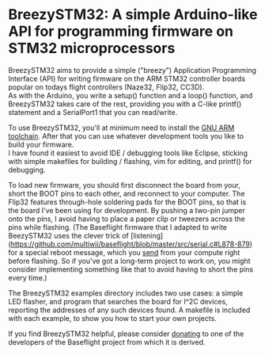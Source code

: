 # BreezySTM32: A simple Arduino-like API for programming firmware on STM32 microprocessors

BreezySTM32 aims to provide a simple ("breezy") Application Programming Interface (API) for writing
firmware on the ARM STM32 controller boards popular on todays flight controllers (Naze32, Flip32, CC3D).  
As with the Arduino, you write a setup() function and a loop() function, and BreezySTM32 takes care of 
the rest, providing you with a C-like printf() statement and a SerialPort1 that you can read/write.  

To use BreezySTM32, you'll at minimum need to install the [GNU ARM toolchain](https://launchpad.net/gcc-arm-embedded).
After that you can use whatever development tools you like to build your firmware.  
I have found it easiest to avoid IDE / debugging tools like Eclipse, sticking with simple
makefiles for building / flashing, vim for editing, and printf() for debugging.  

To load new firmware, you should first disconnect the board from your, short the BOOT pins to each other, and reconnect
to your computer.  The Flip32 features through-hole soldering pads for the BOOT
pins, so that is the board I've been using for development.  By pushing a two-pin jumper onto the pins,
I avoid having to place a paper clip or tweezers across the pins while flashing. (The Baseflight firmware
that I adapted to write BeezySTM32 uses the clever trick of 
[listening] (https://github.com/multiwii/baseflight/blob/master/src/serial.c#L878-879)
for a special reboot message, which you
[send](https://github.com/multiwii/baseflight/blob/master/Makefile#L229)
from your compute right before flashing. So if you've got a long-term project to work on, you might consider
implementing something like that to avoid having to short the pins every time.)

The BreezySTM32 examples directory includes two use cases: a simple LED flasher, and program that searches the board
for I^2C devices, reporting the addresses of any such devices found.  A makefile is included with each example,
to show you how to start your own projects.

If you find BreezySTM32 helpful, please consider 
[donating](https://goo.gl/3tyFhz) to one of the developers of the Baseflight project from which it is derived.

